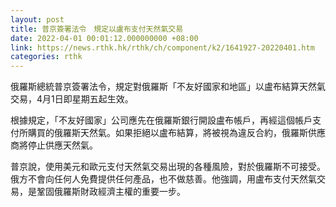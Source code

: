 ```yaml
---
layout: post
title: 普京簽署法令　規定以盧布支付天然氣交易
date: 2022-04-01 00:01:12.000000000 +08:00
link: https://news.rthk.hk/rthk/ch/component/k2/1641927-20220401.htm
categories: rthk
---
```


俄羅斯總統普京簽署法令，規定對俄羅斯「不友好國家和地區」以盧布結算天然氣交易，4月1日即星期五起生效。

根據規定，「不友好國家」公司應先在俄羅斯銀行開設盧布帳戶，再經這個帳戶支付所購買的俄羅斯天然氣。如果拒絕以盧布結算，將被視為違反合約，俄羅斯供應商將停止供應天然氣。 

普京說，使用美元和歐元支付天然氣交易出現的各種風險，對於俄羅斯不可接受。俄方不會向任何人免費提供任何產品，也不做慈善。他強調，用盧布支付天然氣交易，是鞏固俄羅斯財政經濟主權的重要一步。
